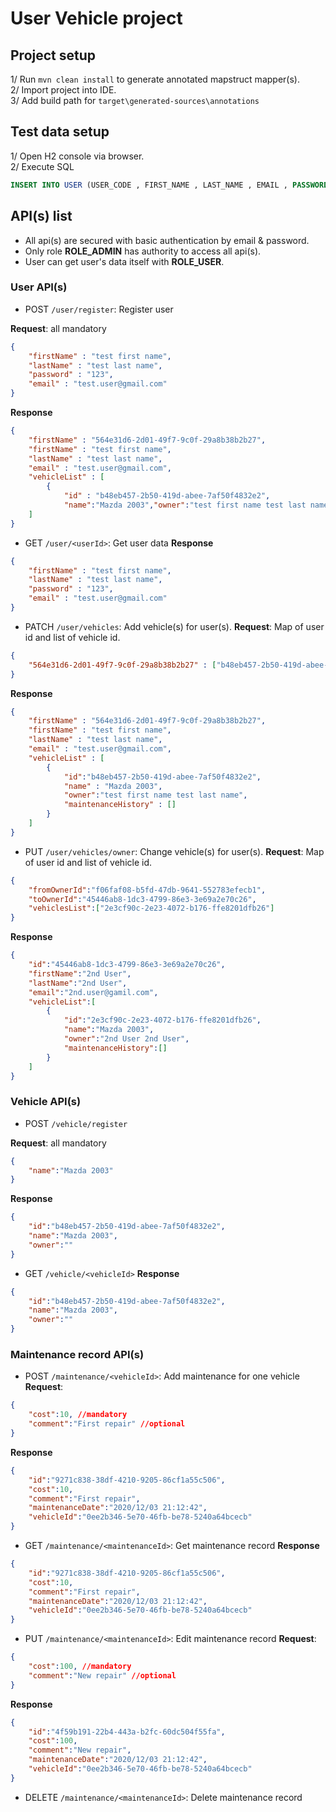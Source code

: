 # User Vehicle project

## Project setup
1/ Run `mvn clean install` to generate annotated mapstruct mapper(s).
<br>
2/ Import project into IDE.
<br>
3/ Add build path for `target\generated-sources\annotations`

## Test data setup
1/ Open H2 console via browser.
<br>
2/ Execute SQL
```SQL
INSERT INTO USER (USER_CODE , FIRST_NAME , LAST_NAME , EMAIL , PASSWORD , ROLE ) VALUES('3ee77a2e-1057-4a64-9335-20092e872ab2', 'admin', 'admin', 'admin@gmail.com', 'a665a45920422f9d417e4867efdc4fb8a04a1f3fff1fa07e998e86f7f7a27ae3', 'ROLE_ADMIN')
```
## API(s) list
- All api(s) are secured with basic authentication by email & password.
- Only role **ROLE_ADMIN** has authority to access all api(s).
- User can get user's data itself with **ROLE_USER**.
### User API(s)
- POST `/user/register`: Register user

**Request**: all mandatory
```JSON
{
	"firstName" : "test first name",
	"lastName" : "test last name",
	"password" : "123",
	"email" : "test.user@gmail.com"
}
```
**Response**
```JSON
{
	"firstName" : "564e31d6-2d01-49f7-9c0f-29a8b38b2b27",
	"firstName" : "test first name",
	"lastName" : "test last name",
	"email" : "test.user@gmail.com",
	"vehicleList" : [
		{
			"id" : "b48eb457-2b50-419d-abee-7af50f4832e2",
			"name":"Mazda 2003","owner":"test first name test last name","maintenanceHistory":[]}
	]
}
```
- GET `/user/<userId>`: Get user data
**Response**
```JSON
{
	"firstName" : "test first name",
	"lastName" : "test last name",
	"password" : "123",
	"email" : "test.user@gmail.com"
}
```
- PATCH `/user/vehicles`: Add vehicle(s) for user(s).
**Request**: Map of user id and list of vehicle id.
```JSON
{
	"564e31d6-2d01-49f7-9c0f-29a8b38b2b27" : ["b48eb457-2b50-419d-abee-7af50f4832e2"]
}
```
**Response**
```JSON
{
	"firstName" : "564e31d6-2d01-49f7-9c0f-29a8b38b2b27",
	"firstName" : "test first name",
	"lastName" : "test last name",
	"email" : "test.user@gmail.com",
	"vehicleList" : [
		{
			"id":"b48eb457-2b50-419d-abee-7af50f4832e2",
			"name" : "Mazda 2003",
			"owner":"test first name test last name",
			"maintenanceHistory" : []
		}
	]
}
```
- PUT `/user/vehicles/owner`: Change vehicle(s) for user(s).
**Request**: Map of user id and list of vehicle id.
```JSON
{
	"fromOwnerId":"f06faf08-b5fd-47db-9641-552783efecb1",
	"toOwnerId":"45446ab8-1dc3-4799-86e3-3e69a2e70c26",
	"vehiclesList":["2e3cf90c-2e23-4072-b176-ffe8201dfb26"]
}
```
**Response**
```JSON
{
	"id":"45446ab8-1dc3-4799-86e3-3e69a2e70c26",
	"firstName":"2nd User",
	"lastName":"2nd User",
	"email":"2nd.user@gamil.com",
	"vehicleList":[
		{
			"id":"2e3cf90c-2e23-4072-b176-ffe8201dfb26",
			"name":"Mazda 2003",
			"owner":"2nd User 2nd User",
			"maintenanceHistory":[]
		}
	]
}
```
### Vehicle API(s)
- POST `/vehicle/register`

**Request**: all mandatory
```JSON
{
	"name":"Mazda 2003"
}
```
**Response**
```JSON
{
	"id":"b48eb457-2b50-419d-abee-7af50f4832e2",
	"name":"Mazda 2003",
	"owner":""
}
```
- GET `/vehicle/<vehicleId>`
**Response**
```JSON
{
	"id":"b48eb457-2b50-419d-abee-7af50f4832e2",
	"name":"Mazda 2003",
	"owner":""
}
```
### Maintenance record API(s)
- POST `/maintenance/<vehicleId>`: Add maintenance for one vehicle
**Request**:
```JSON
{
	"cost":10, //mandatory
	"comment":"First repair" //optional
}
```
**Response**
```JSON
{
	"id":"9271c838-38df-4210-9205-86cf1a55c506",
	"cost":10,
	"comment":"First repair",
	"maintenanceDate":"2020/12/03 21:12:42",
	"vehicleId":"0ee2b346-5e70-46fb-be78-5240a64bcecb"
}
```
- GET `/maintenance/<maintenanceId>`: Get maintenance record
**Response**
```JSON
{
	"id":"9271c838-38df-4210-9205-86cf1a55c506",
	"cost":10,
	"comment":"First repair",
	"maintenanceDate":"2020/12/03 21:12:42",
	"vehicleId":"0ee2b346-5e70-46fb-be78-5240a64bcecb"
}
```
- PUT `/maintenance/<maintenanceId>`: Edit maintenance record
**Request**:
```JSON
{
	"cost":100, //mandatory
	"comment":"New repair" //optional
}
```
**Response**
```JSON
{
	"id":"4f59b191-22b4-443a-b2fc-60dc504f55fa",
	"cost":100,
	"comment":"New repair",
	"maintenanceDate":"2020/12/03 21:12:42",
	"vehicleId":"0ee2b346-5e70-46fb-be78-5240a64bcecb"
}
```
- DELETE `/maintenance/<maintenanceId>`: Delete maintenance record
